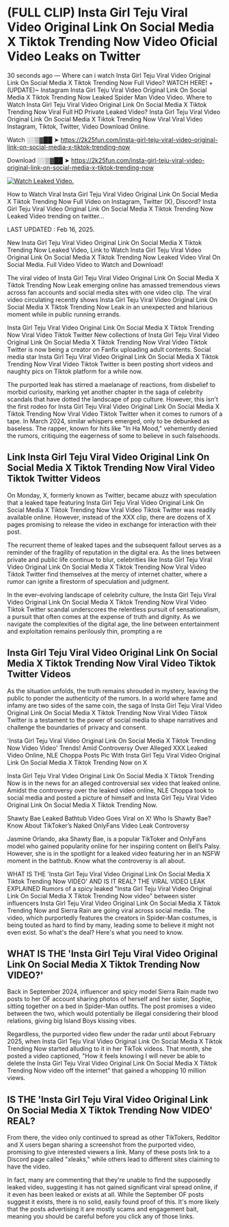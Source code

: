 # (FULL CLIP) Insta Girl Teju Viral Video Original Link On Social Media X Tiktok Trending Now Video Oficial Video Leaks on Twitter

30 seconds ago — Where can i watch Insta Girl Teju Viral Video Original Link On Social Media X Tiktok Trending Now Full Video? WATCH HERE! +(UPDATE)~ Instagram Insta Girl Teju Viral Video Original Link On Social Media X Tiktok Trending Now Leaked Spider Man Video Video. Where to Watch Insta Girl Teju Viral Video Original Link On Social Media X Tiktok Trending Now Viral Full HD Private Leaked Video? Insta Girl Teju Viral Video Original Link On Social Media X Tiktok Trending Now Viral Viral Video Instagram, Tiktok, Twitter, Video Download Online.

Watch ░░▒▓██ ➤ https://2k25fun.com/insta-girl-teju-viral-video-original-link-on-social-media-x-tiktok-trending-now

Download ░░▒▓██ ➤ https://2k25fun.com/insta-girl-teju-viral-video-original-link-on-social-media-x-tiktok-trending-now

[![Watch Leaked Video.](https://miro.medium.com/v2/resize:fit:828/format:webp/1*cilzJN44JGOrTw9NJCrNHA.gif "Watch Leaked Video")](https://2k25fun.com/insta-girl-teju-viral-video-original-link-on-social-media-x-tiktok-trending-now)

How to Watch Viral Insta Girl Teju Viral Video Original Link On Social Media X Tiktok Trending Now Full Video on Instagram, Twitter (X), Discord? Insta Girl Teju Viral Video Original Link On Social Media X Tiktok Trending Now Leaked Video trending on twitter...

LAST UPDATED : Feb 16, 2025.

New Insta Girl Teju Viral Video Original Link On Social Media X Tiktok Trending Now Leaked Video, Link to Watch Insta Girl Teju Viral Video Original Link On Social Media X Tiktok Trending Now Leaked Video Viral On Social Media. Full Video Video to Watch and Download!

The viral video of Insta Girl Teju Viral Video Original Link On Social Media X Tiktok Trending Now Leak emerging online has amassed tremendous views across fan accounts and social media sites with one video clip. The viral video circulating recently shows Insta Girl Teju Viral Video Original Link On Social Media X Tiktok Trending Now Leak in an unexpected and hilarious moment while in public running errands.

Insta Girl Teju Viral Video Original Link On Social Media X Tiktok Trending Now Viral Video Tiktok Twitter New collections of Insta Girl Teju Viral Video Original Link On Social Media X Tiktok Trending Now Viral Video Tiktok Twitter is now being a creator on Fanfix uploading adult contents. Social media star Insta Girl Teju Viral Video Original Link On Social Media X Tiktok Trending Now Viral Video Tiktok Twitter is been posting short videos and naughty pics on Tiktok platform for a while now.

The purported leak has stirred a maelanage of reactions, from disbelief to morbid curiosity, marking yet another chapter in the saga of celebrity scandals that have dotted the landscape of pop culture. However, this isn't the first rodeo for Insta Girl Teju Viral Video Original Link On Social Media X Tiktok Trending Now Viral Video Tiktok Twitter when it comes to rumors of a tape. In March 2024, similar whispers emerged, only to be debunked as baseless. The rapper, known for hits like "In Ha Mood," vehemently denied the rumors, critiquing the eagerness of some to believe in such falsehoods.

## Link Insta Girl Teju Viral Video Original Link On Social Media X Tiktok Trending Now Viral Video Tiktok Twitter Videos

On Monday, X, formerly known as Twitter, became abuzz with speculation that a leaked tape featuring Insta Girl Teju Viral Video Original Link On Social Media X Tiktok Trending Now Viral Video Tiktok Twitter was readily available online. However, instead of the XXX clip, there are dozens of X pages promising to release the video in exchange for interaction with their post.

The recurrent theme of leaked tapes and the subsequent fallout serves as a reminder of the fragility of reputation in the digital era. As the lines between private and public life continue to blur, celebrities like Insta Girl Teju Viral Video Original Link On Social Media X Tiktok Trending Now Viral Video Tiktok Twitter find themselves at the mercy of internet chatter, where a rumor can ignite a firestorm of speculation and judgment.

In the ever-evolving landscape of celebrity culture, the Insta Girl Teju Viral Video Original Link On Social Media X Tiktok Trending Now Viral Video Tiktok Twitter scandal underscores the relentless pursuit of sensationalism, a pursuit that often comes at the expense of truth and dignity. As we navigate the complexities of the digital age, the line between entertainment and exploitation remains perilously thin, prompting a re

##  Insta Girl Teju Viral Video Original Link On Social Media X Tiktok Trending Now Viral Video Tiktok Twitter Videos

As the situation unfolds, the truth remains shrouded in mystery, leaving the public to ponder the authenticity of the rumors. In a world where fame and infamy are two sides of the same coin, the saga of Insta Girl Teju Viral Video Original Link On Social Media X Tiktok Trending Now Viral Video Tiktok Twitter is a testament to the power of social media to shape narratives and challenge the boundaries of privacy and consent.

'Insta Girl Teju Viral Video Original Link On Social Media X Tiktok Trending Now Video Video' Trends! Amid Controversy Over Alleged XXX Leaked Video Online, NLE Choppa Posts Pic With Insta Girl Teju Viral Video Original Link On Social Media X Tiktok Trending Now on X

Insta Girl Teju Viral Video Original Link On Social Media X Tiktok Trending Now is in the news for an alleged controversial sex video that leaked online. Amidst the controversy over the leaked video online, NLE Choppa took to social media and posted a picture of himself and Insta Girl Teju Viral Video Original Link On Social Media X Tiktok Trending Now.

Shawty Bae Leaked Bathtub Video Goes Viral on X! Who Is Shawty Bae? Know About TikToker’s Naked OnlyFans Video Leak Controversy

Jasmine Orlando, aka Shawty Bae, is a popular TikToker and OnlyFans model who gained popularity online for her inspiring content on Bell’s Palsy. However, she is in the spotlight for a leaked video featuring her in an NSFW moment in the bathtub. Know what the controversy is all about.

WHAT IS THE 'Insta Girl Teju Viral Video Original Link On Social Media X Tiktok Trending Now VIDEO' AND IS IT REAL? THE VIRAL VIDEO LEAK EXPLAINED Rumors of a spicy leaked "Insta Girl Teju Viral Video Original Link On Social Media X Tiktok Trending Now video" between sister influencers Insta Girl Teju Viral Video Original Link On Social Media X Tiktok Trending Now and Sierra Rain are going viral across social media. The video, which purportedly features the creators in Spider-Man costumes, is being touted as hard to find by many, leading some to believe it might not even exist. So what's the deal? Here's what you need to know.

## WHAT IS THE 'Insta Girl Teju Viral Video Original Link On Social Media X Tiktok Trending Now VIDEO?'

Back in September 2024, influencer and spicy model Sierra Rain made two posts to her OF account sharing photos of herself and her sister, Sophie, sitting together on a bed in Spider-Man outfits. The post promises a video between the two, which would potentially be illegal considering their blood relations, giving big Island Boys kissing vibes.

Regardless, the purported video flew under the radar until about February 2025, when Insta Girl Teju Viral Video Original Link On Social Media X Tiktok Trending Now started alluding to it in her TikTok videos. That month, she posted a video captioned, "How it feels knowing I will never be able to delete the Insta Girl Teju Viral Video Original Link On Social Media X Tiktok Trending Now video off the internet" that gained a whopping 10 million views.

## IS THE 'Insta Girl Teju Viral Video Original Link On Social Media X Tiktok Trending Now VIDEO' REAL?

From there, the video only continued to spread as other TikTokers, Redditor and X users began sharing a screenshot from the purported video, promising to give interested viewers a link. Many of these posts link to a Discord page called "xleaks," while others lead to different sites claiming to have the video.

In fact, many are commenting that they're unable to find the supposedly leaked video, suggesting it has not gained significant viral spread online, if it even has been leaked or exists at all. While the September OF posts suggest it exists, there is no solid, easily found proof of this. It's more likely that the posts advertising it are mostly scams and engagement bait, meaning you should be careful before you click any of those links.